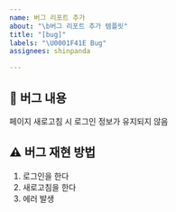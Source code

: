 ```yaml
---
name: 버그 리포트 추가
about: "\b버그 리포트 추가 템플릿"
title: "[bug]"
labels: "\U0001F41E Bug"
assignees: shinpanda

---
```


## 🤷 버그 내용
페이지 새로고침 시 로그인 정보가 유지되지 않음 

## ⚠ 버그 재현 방법
1. 로그인을 한다
2. 새로고침을 한다
3. 에러 발생
